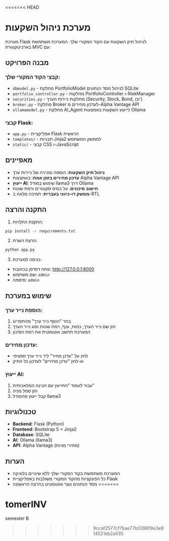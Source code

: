 <<<<<<< HEAD
# מערכת ניהול השקעות

מערכת Flask לניהול תיק השקעות עם הקוד המקורי שלך. המערכת משתמשת בארכיטקטורת MVC עם:

## מבנה הפרויקט

### קבצי הקוד המקורי שלך:
- `dbmodel.py` - מחלקת PortfolioModel לניהול מסד הנתונים SQLite
- `portfolio_controller.py` - מחלקות PortfolioController ו-RiskManager
- `securities.py` - מחלקות ניירות הערך (Security, Stock, Bond, וכו')
- `broker.py` - מחלקת Broker לעדכון מחירים מ-Alpha Vantage API
- `ollamamodel.py` - מחלקת AI_Agent לייעוץ השקעות באמצעות Ollama

### קבצי Flask:
- `app.py` - אפליקציית Flask הראשית
- `templates/` - תבניות Jinja2 לממשק המשתמש
- `static/` - קבצי CSS ו-JavaScript

## מאפיינים

- **ניהול תיק השקעות**: הוספה ומכירה של ניירות ערך
- **עדכון מחירים בזמן אמת**: באמצעות Alpha Vantage API
- **ייעוץ AI**: שימוש במודל llama3 דרך Ollama
- **חישוב סיכונים**: על בסיס סקטורים ורמת שונות
- **ממשק דו-כיווני בעברית**: תמיכה מלאה ב-RTL

## התקנה והרצה

1. התקנת התלויות:
```bash
pip install -r requirements.txt
```

2. הרצת השרת:
```bash
python app.py
```

3. כניסה למערכת:
- פתח דפדפן בכתובת: http://127.0.0.1:8000
- שם משתמש: `admin`
- סיסמה: `admin`

## שימוש במערכת

### הוספת נייר ערך:
1. בחר "הוסף נייר ערך" מהתפריט
2. הזן שם נייר הערך, כמות, ענף, רמת שונות וסוג נייר הערך
3. המערכת תחשב אוטומטית את רמת הסיכון

### עדכון מחירים:
- לחץ על "עדכן מחיר" ליד נייר ערך ספציפי
- או לחץ "עדכן מחירים" לעדכון כל התיק

### ייעוץ AI:
1. עבור לעמוד "התייעץ עם הבינה המלאכותית"
2. הזן סמל מניה
3. קבל ייעוץ מהמודל llama3

## טכנולוגיות

- **Backend**: Flask (Python)
- **Frontend**: Bootstrap 5 + Jinja2
- **Database**: SQLite
- **AI**: Ollama (llama3)
- **API**: Alpha Vantage (מחירי מניות)

## הערות

- המערכת משתמשת בקוד המקורי שלך ללא שינויים בלוגיקה
- כל הפונקציות מהקוד המקורי משולבות באפליקציית Flask
- מסד הנתונים נוצר אוטומטיט בהרצה הראשונה 
=======
# tomerINV
semester B 
>>>>>>> 9ccaf2577cf7bae77b039819e3e914521eb2a035
